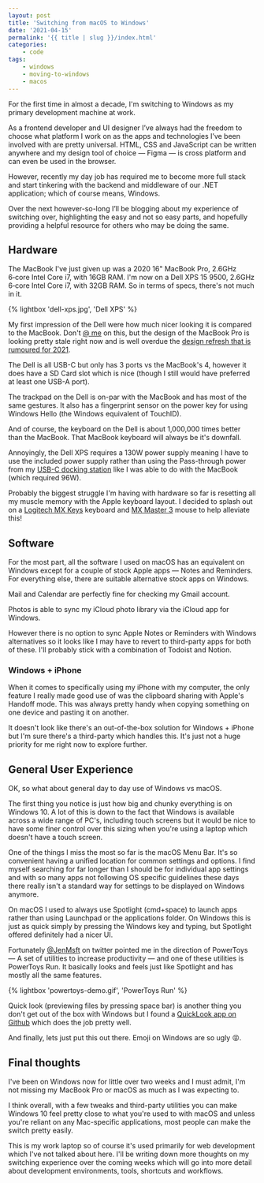 ```yaml
---
layout: post
title: 'Switching from macOS to Windows'
date: '2021-04-15'
permalink: '{{ title | slug }}/index.html'
categories:
    - code
tags:
    - windows
    - moving-to-windows
    - macos
---
```


For the first time in almost a decade, I'm switching to Windows as my primary development machine at work. 

As a frontend developer and UI designer I’ve always had the freedom to choose what platform I work on as the apps and technologies I’ve been involved with are pretty universal. HTML, CSS and JavaScript can be written anywhere and my design tool of choice — Figma — is cross platform and can even be used in the browser. 

However, recently my day job has required me to become more full stack and start tinkering with the backend and middleware of our .NET application; which of course means, Windows. 

Over the next however-so-long I’ll be blogging about my experience of switching over, highlighting the easy and not so easy parts, and hopefully providing a helpful resource for others who may be doing the same. 

## Hardware

The MacBook I've just given up was a 2020 16" MacBook Pro, 2.6GHz 6‑core Intel Core i7, with 16GB RAM. I'm now on a Dell XPS 15 9500, 2.6GHz 6‑core Intel Core i7, with 32GB RAM. So in terms of specs, there's not much in it.

{% lightbox 'dell-xps.jpg', 'Dell XPS' %}

My first impression of the Dell were how much nicer looking it is compared to the MacBook. Don't [@ me](https://twitter.com/ajaykarwal) on this, but the design of the MacBook Pro is looking pretty stale right now and is well overdue the [design refresh that is rumoured for 2021](https://www.macrumors.com/2021/02/25/14-16-macbook-pro-mini-led-display/).

The Dell is all USB-C but only has 3 ports vs the MacBook's 4, however it does have a SD Card slot which is nice (though I still would have preferred at least one USB-A port). 

The trackpad on the Dell is on-par with the MacBook and has most of the same gestures. It also has a fingerprint sensor on the power key for using Windows Hello (the Windows equivalent of TouchID).

And of course, the keyboard on the Dell is about 1,000,000 times better than the MacBook. That MacBook keyboard will always be it's downfall.

Annoyingly, the Dell XPS requires a 130W power supply meaning I have to use the included power supply rather than using the Pass-through power from my [USB-C docking station](https://amzn.to/2SXtGyL) like I was able to do with the MacBook (which required 96W).

Probably the biggest struggle I'm having with hardware so far is resetting all my muscle memory with the Apple keyboard layout. I decided to splash out on a [Logitech MX Keys](https://amzn.to/3mriE3O) keyboard and [MX Master 3](https://amzn.to/3fGSTeg) mouse to help alleviate this!

## Software

For the most part, all the software I used on macOS has an equivalent on Windows except for a couple of stock Apple apps — Notes and Reminders. For everything else, there are suitable alternative stock apps on Windows.

Mail and Calendar are perfectly fine for checking my Gmail account.

Photos is able to sync my iCloud photo library via the iCloud app for Windows.

However there is no option to sync Apple Notes or Reminders with Windows alternatives so it looks like I may have to revert to third-party apps for both of these. I'll probably stick with a combination of Todoist and Notion.

### Windows + iPhone

When it comes to specifically using my iPhone with my computer, the only feature I really made good use of was the clipboard sharing with Apple's Handoff mode. This was always pretty handy when copying something on one device and pasting it on another. 

It doesn't look like there's an out-of-the-box solution for Windows + iPhone but I'm sure there's a third-party which handles this. It's just not a huge priority for me right now to explore further.

## General User Experience

OK, so what about general day to day use of Windows vs macOS.

The first thing you notice is just how big and chunky everything is on Windows 10. A lot of this is down to the fact that Windows is available across a wide range of PC's, including touch screens but it would be nice to have some finer control over this sizing when you're using a laptop which doesn't have a touch screen.

One of the things I miss the most so far is the macOS Menu Bar. It's so convenient having a unified location for common settings and options. I find myself searching for far longer than I should be for individual app settings and with so many apps not following OS specific guidelines these days there really isn't a standard way for settings to be displayed on Windows anymore.

On macOS I used to always use Spotlight (cmd+space) to launch apps rather than using Launchpad or the applications folder. On Windows this is just as quick simply by pressing the Windows key and typing, but Spotlight offered definitely had a nicer UI. 

Fortunately [@JenMsft](https://twitter.com/JenMsft/status/1375310408748212235) on twitter pointed me in the direction of PowerToys — A set of utilities to increase productivity — and one of these utilities is PowerToys Run. It basically looks and feels just like Spotlight and has mostly all the same features.

{% lightbox 'powertoys-demo.gif', 'PowerToys Run' %}

Quick look (previewing files by pressing space bar) is another thing you don't get out of the box with Windows but I found a [QuickLook app on Github](https://github.com/QL-Win/QuickLook) which does the job pretty well.

And finally, lets just put this out there. Emoji on Windows are so ugly 😝.

## Final thoughts

I've been on Windows now for little over two weeks and I must admit, I'm not missing my MacBook Pro or macOS as much as I was expecting to.

I think overall, with a few tweaks and third-party utilities you can make Windows 10 feel pretty close to what you're used to with macOS and unless you're reliant on any Mac-specific applications, most people can make the switch pretty easily.

This is my work laptop so of course it's used primarily for web development which I've not talked about here. I'll be writing down more thoughts on my switching experience over the coming weeks which will go into more detail about development environments, tools, shortcuts and workflows.